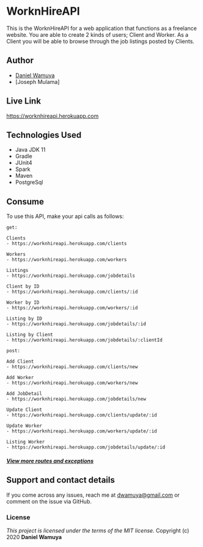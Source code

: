# WorknHireAPI

This is the WorknHireAPI for a web application that functions as a freelance website.
You are able to create 2 kinds of users; Client and Worker. 
As a Client you will be able to browse through the job listings posted by Clients.

## Author
- [Daniel Wamuya](https://github.com/dannywamuya/)
- [Joseph Mulama]

## Live Link
https://worknhireapi.herokuapp.com

## Technologies Used
- Java JDK 11
- Gradle
- JUnit4
- Spark
- Maven
- PostgreSql

## Consume
To use this API, make your api calls as follows:

```
get: 

Clients
- https://worknhireapi.herokuapp.com/clients

Workers
- https://worknhireapi.herokuapp.com/workers

Listings
- https://worknhireapi.herokuapp.com/jobdetails

Client by ID
- https://worknhireapi.herokuapp.com/clients/:id

Worker by ID
- https://worknhireapi.herokuapp.com/workers/:id

Listing by ID
- https://worknhireapi.herokuapp.com/jobdetails/:id

Listing by Client
- https://worknhireapi.herokuapp.com/jobdetails/:clientId

post:

Add Client
- https://worknhireapi.herokuapp.com/clients/new

Add Worker
- https://worknhireapi.herokuapp.com/workers/new

Add JobDetail
- https://worknhireapi.herokuapp.com/jobdetails/new

Update Client
- https://worknhireapi.herokuapp.com/clients/update/:id

Update Worker
- https://worknhireapi.herokuapp.com/workers/update/:id

Listing Worker
- https://worknhireapi.herokuapp.com/jobdetails/update/:id
```
##### [View more routes and exceptions](https://github.com/dannywamuya/worknhireapi/blob/danny/src/main/java/App.java)

## Support and contact details
If you come across any issues, reach me at dwamuya@gmail.com or comment on the issue via GitHub. 

### License
*This project is licensed under the terms of the MIT license.*
Copyright (c) 2020 **Daniel Wamuya**

